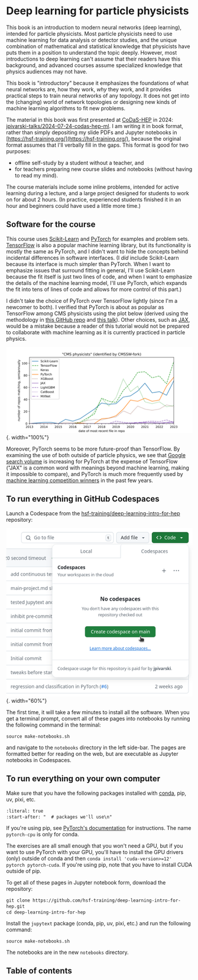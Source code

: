 # Deep learning for particle physicists

This book is an introduction to modern neural networks (deep learning), intended for particle physicists. Most particle physicists need to use machine learning for data analysis or detector studies, and the unique combination of mathematical and statistical knowledge that physicists have puts them in a position to understand the topic deeply. However, most introductions to deep learning can't assume that their readers have this background, and advanced courses assume specialized knowledge that physics audiences may not have.

This book is "introductory" because it emphasizes the foundations of what neural networks are, how they work, _why_ they work, and it provides practical steps to train neural networks of any topology. It does not get into the (changing) world of network topologies or designing new kinds of machine learning algorithms to fit new problems.

The material in this book was first presented at [CoDaS-HEP](https://codas-hep.org/) in 2024: [jpivarski-talks/2024-07-24-codas-hep-ml](https://github.com/jpivarski-talks/2024-07-24-codas-hep-ml). I am writing it in book format, rather than simply depositing my slide PDFs and Jupyter notebooks in [https://hsf-training.org/](https://hsf-training.org/), because the original format assumes that I'll verbally fill in the gaps. This format is good for two purposes:

* offline self-study by a student without a teacher, and
* for teachers preparing new course slides and notebooks (without having to read my mind).

The course materials include some inline problems, intended for active learning during a lecture, and a large project designed for students to work on for about 2 hours. (In practice, experienced students finished it in an hour and beginners could have used a little more time.)

## Software for the course

This course uses [Scikit-Learn](https://scikit-learn.org/) and [PyTorch](https://pytorch.org/) for examples and problem sets. [TensorFlow](https://www.tensorflow.org/) is also a popular machine learning library, but its functionality is mostly the same as PyTorch, and I didn't want to hide the concepts behind incidental differences in software interfaces. (I _did_ include Scikit-Learn because its interface is much simpler than PyTorch. When I want to emphasize issues that surround fitting in general, I'll use Scikit-Learn because the fit itself is just two lines of code, and when I want to emphasize the details of the machine learning model, I'll use PyTorch, which expands the fit into tens of lines of code and allows for more control of this part.)

I didn't take the choice of PyTorch over TensorFlow lightly (since I'm a newcomer to both). I verified that PyTorch is about as popular as TensorFlow among CMS physicists using the plot below (derived using the methodology in [this GitHub repo](https://github.com/jpivarski-talks/2023-05-09-chep23-analysis-of-physicists) and [this talk](https://indico.jlab.org/event/459/contributions/11547/)). Other choices, such as [JAX](https://jax.readthedocs.io/), would be a mistake because a reader of this tutorial would not be prepared to collaborate with machine learning as it is currently practiced in particle physics.

![](img/github-ml-package-cmsswseed.svg){. width="100%"}

Moreover, PyTorch seems to be more future-proof than TensorFlow. By examining the use of both outside of particle physics, we see that <a href="https://trends.google.com/trends/explore?q=%2Fm%2F0h97pvq,%2Fg%2F11bwp1s2k3,%2Fg%2F11gd3905v1&date=2014-08-14%202024-08-14">Google search volume</a> is increasing for PyTorch at the expense of TensorFlow ("JAX" is a common word with meanings beyond machine learning, making it impossible to compare), and PyTorch is much more frequently used by [machine learning competition winners](https://mlcontests.com/state-of-competitive-machine-learning-2023/#deep-learning) in the past few years.

## To run everything in GitHub Codespaces

Launch a Codespace from the [hsf-training/deep-learning-intro-for-hep](https://github.com/hsf-training/deep-learning-intro-for-hep) repository:

![](img/github-codespaces.png){. width="60%"}

The first time, it will take a few minutes to install all the software. When you get a terminal prompt, convert all of these pages into notebooks by running the following command in the terminal:

```shell
source make-notebooks.sh
```

and navigate to the `notebooks` directory in the left side-bar. The pages are formatted better for reading on the web, but are executable as Jupyter notebooks in Codespaces.

## To run everything on your own computer

Make sure that you have the following packages installed with [conda](https://scikit-hep.org/user/installing-conda), pip, uv, pixi, etc.

```{include} ../environment.yml
:literal: true
:start-after: "  # packages we'll use\n"
```

If you're using pip, see [PyTorch's documentation](https://pytorch.org/get-started/locally/) for instructions. The name `pytorch-cpu` is only for conda.

The exercises are all small enough that you won't need a GPU, but if you want to use PyTorch with your GPU, you'll have to install the GPU drivers (only) outside of conda and then `conda install 'cuda-version>=12' pytorch pytorch-cuda`. If you're using pip, note that you have to install CUDA outside of pip.

To get all of these pages in Jupyter notebook form, download the repository:

```shell
git clone https://github.com/hsf-training/deep-learning-intro-for-hep.git
cd deep-learning-intro-for-hep
```

Install the `jupytext` package (conda, pip, uv, pixi, etc.) and run the following command:

```shell
source make-notebooks.sh
```

The notebooks are in the new `notebooks` directory.

## Table of contents

```{tableofcontents}
```
